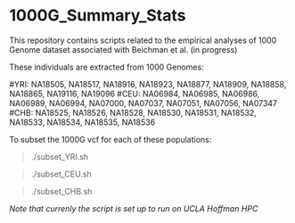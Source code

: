 # 1000G_Summary_Stats
This repository contains scripts related to the empirical analyses of 1000 Genome dataset associated with Beichman et al. (in progress)

These individuals are extracted from 1000 Genomes:

#YRI:
NA18505, NA18517, NA18916, NA18923, NA18877, NA18909, NA18858, NA18865, NA19116, NA19096
#CEU:
NA06984, NA06985, NA06986, NA06989, NA06994, NA07000, NA07037, NA07051, NA07056, NA07347
#CHB:
NA18525, NA18526, NA18528, NA18530, NA18531, NA18532, NA18533, NA18534, NA18535, NA18536

To subset the 1000G vcf for each of these populations:

> ./subset_YRI.sh

> ./subset_CEU.sh

> ./subset_CHB.sh

*Note that currenly the script is set up to run on UCLA Hoffman HPC*
